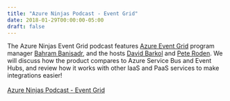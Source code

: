 ```yaml
---
title: "Azure Ninjas Podcast - Event Grid"
date: 2018-01-29T00:00:00-05:00
draft: false
---
```


The Azure Ninjas Event Grid podcast features <a href="https://docs.microsoft.com/en-us/azure/event-grid/overview" target=_blank> Azure Event Grid</a> program manager <a href="https://twitter.com/BAHRAwesoMe" target=_blank>Bahram Banisadr</a>, and the hosts <a href="https://twitter.com/dbarkol" target=_blank>David Barkol</a> and <a href="https://twitter.com/peteroden" target=_blank>Pete Roden</a>. We will discuss how the product compares to Azure Service Bus and Event Hubs, and review how it works with other IaaS and PaaS services to make integrations easier! 
<br>
<br>
<a href="https://www.azureninjas.cloud/episode/eventgrid/" target=_blank>Azure Ninjas Podcast - Event Grid</a>

